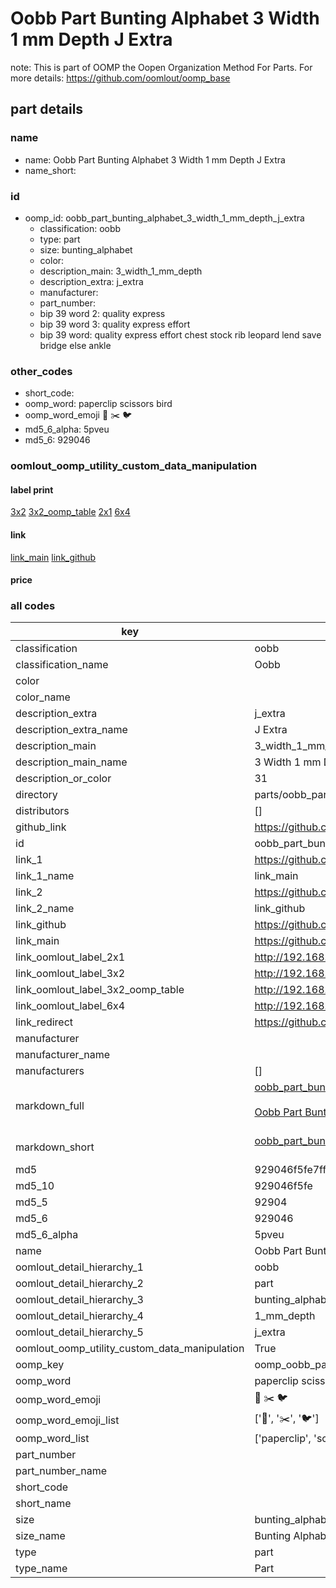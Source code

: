 # Oobb Part Bunting Alphabet 3 Width 1 mm Depth J Extra  

note: This is part of OOMP the Oopen Organization Method For Parts. For more details: https://github.com/oomlout/oomp_base

##  part details
  







### name
* name: Oobb Part Bunting Alphabet 3 Width 1 mm Depth J Extra
* name_short: 
### id
* oomp_id: oobb_part_bunting_alphabet_3_width_1_mm_depth_j_extra
  * classification: oobb
  * type: part
  * size: bunting_alphabet
  * color: 
  * description_main: 3_width_1_mm_depth
  * description_extra: j_extra
  * manufacturer: 
  * part_number: 
  * bip 39 word 2: quality express
  * bip 39 word 3: quality express effort
  * bip 39 word: quality express effort chest stock rib leopard lend save bridge else ankle

### other_codes
* short_code: 
* oomp_word: paperclip scissors bird
* oomp_word_emoji :paperclip: :scissors: :bird:
* md5_6_alpha: 5pveu
* md5_6: 929046






### oomlout_oomp_utility_custom_data_manipulation
#### label print
[3x2](http://192.168.1.245:1112/?label=oomp%205pveu)
[3x2_oomp_table](http://192.168.1.108:1112/?label=oomp%205pveu)
[2x1](http://192.168.1.242:1112/?label=oomp%205pveu)
[6x4](http://192.168.1.55:1112/?label=oomp%205pveu)    

#### link

[link_main](https://github.com/oomlout/oomlout_oomp_version_1_messy/tree/main/parts/oobb_part_bunting_alphabet_3_width_1_mm_depth_j_extra) [link_github](https://github.com/oomlout/oomlout_oomp_version_1_messy/tree/main/parts/oobb_part_bunting_alphabet_3_width_1_mm_depth_j_extra)                             

#### price







### all codes 
| key | value |  
| --- | --- |  
| classification | oobb |  
| classification_name | Oobb |  
| color |  |  
| color_name |  |  
| description_extra | j_extra |  
| description_extra_name | J Extra |  
| description_main | 3_width_1_mm_depth |  
| description_main_name | 3 Width 1 mm Depth |  
| description_or_color | 31 |  
| directory | parts/oobb_part_bunting_alphabet_3_width_1_mm_depth_j_extra |  
| distributors | [] |  
| github_link | https://github.com/oomlout/oomlout_oomp_part_src/tree/main/parts/oobb_part_bunting_alphabet_3_width_1_mm_depth_j_extra |  
| id | oobb_part_bunting_alphabet_3_width_1_mm_depth_j_extra |  
| link_1 | https://github.com/oomlout/oomlout_oomp_version_1_messy/tree/main/parts/oobb_part_bunting_alphabet_3_width_1_mm_depth_j_extra |  
| link_1_name | link_main |  
| link_2 | https://github.com/oomlout/oomlout_oomp_version_1_messy/tree/main/parts/oobb_part_bunting_alphabet_3_width_1_mm_depth_j_extra |  
| link_2_name | link_github |  
| link_github | https://github.com/oomlout/oomlout_oomp_version_1_messy/tree/main/parts/oobb_part_bunting_alphabet_3_width_1_mm_depth_j_extra |  
| link_main | https://github.com/oomlout/oomlout_oomp_version_1_messy/tree/main/parts/oobb_part_bunting_alphabet_3_width_1_mm_depth_j_extra |  
| link_oomlout_label_2x1 | http://192.168.1.242:1112/?label=oomp%205pveu |  
| link_oomlout_label_3x2 | http://192.168.1.245:1112/?label=oomp%205pveu |  
| link_oomlout_label_3x2_oomp_table | http://192.168.1.108:1112/?label=oomp%205pveu |  
| link_oomlout_label_6x4 | http://192.168.1.55:1112/?label=oomp%205pveu |  
| link_redirect | https://github.com/oomlout/oomlout_oomp_version_1_messy/tree/main/parts/oobb_part_bunting_alphabet_3_width_1_mm_depth_j_extra |  
| manufacturer |  |  
| manufacturer_name |  |  
| manufacturers | [] |  
| markdown_full | [oobb_part_bunting_alphabet_3_width_1_mm_depth_j_extra](none)<br>[](none)<br>[Oobb Part Bunting Alphabet 3 Width 1 Mm Depth J Extra](none)<br><br> |  
| markdown_short | [oobb_part_bunting_alphabet_3_width_1_mm_depth_j_extra](none)<br><br> |  
| md5 | 929046f5fe7ff00ae3eb02788d543579 |  
| md5_10 | 929046f5fe |  
| md5_5 | 92904 |  
| md5_6 | 929046 |  
| md5_6_alpha | 5pveu |  
| name | Oobb Part Bunting Alphabet 3 Width 1 mm Depth J Extra |  
| oomlout_detail_hierarchy_1 | oobb |  
| oomlout_detail_hierarchy_2 | part |  
| oomlout_detail_hierarchy_3 | bunting_alphabet |  
| oomlout_detail_hierarchy_4 | 1_mm_depth |  
| oomlout_detail_hierarchy_5 | j_extra |  
| oomlout_oomp_utility_custom_data_manipulation | True |  
| oomp_key | oomp_oobb_part_bunting_alphabet_3_width_1_mm_depth_j_extra |  
| oomp_word | paperclip scissors bird |  
| oomp_word_emoji | :paperclip: :scissors: :bird: |  
| oomp_word_emoji_list | [':paperclip:', ':scissors:', ':bird:'] |  
| oomp_word_list | ['paperclip', 'scissors', 'bird'] |  
| part_number |  |  
| part_number_name |  |  
| short_code |  |  
| short_name |  |  
| size | bunting_alphabet |  
| size_name | Bunting Alphabet |  
| type | part |  
| type_name | Part |  
